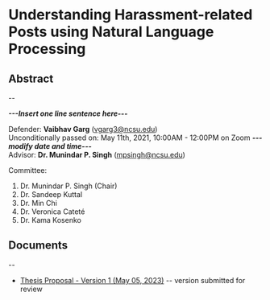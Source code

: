 # Understanding Harassment-related Posts using Natural Language Processing

## Abstract
--

***---Insert one line sentence here---***

Defender: **Vaibhav Garg** ([vgarg3@ncsu.edu](mailto:vgarg3@ncsu.edu))  
Unconditionally passed on: May 11th, 2021, 10:00AM - 12:00PM on Zoom ***---modify date and time---***  
Advisor: **Dr. Munindar P. Singh** ([mpsingh@ncsu.edu](mailto:mpsingh@ncsu.edu))    


Committee:
1. Dr. Munindar P. Singh (Chair)
1. Dr. Sandeep Kuttal
1. Dr. Min Chi
1. Dr. Veronica Cateté 
1. Dr. Kama Kosenko
  
  
  


## Documents
--

  * [Thesis Proposal - Version 1 (May 05, 2023)](https://github.com/Vaibhav-g/phd_prelims/blob/main/Thesis_Proposal.pdf) -- version submitted for review
  
